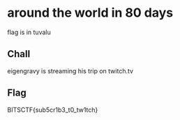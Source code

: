 # around the world in 80 days

flag is in tuvalu

## Chall

eigengravy is streaming his trip on twitch.tv

## Flag

BITSCTF{sub5cr1b3_t0_tw1tch}
